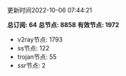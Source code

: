 更新时间2022-10-06 07:44:21

**总订阅: 64**
**总节点: 8858**
**有效节点: 1972**
- v2ray节点: 1793
- ss节点: 122
- trojan节点: 55
- ssr节点: 2
